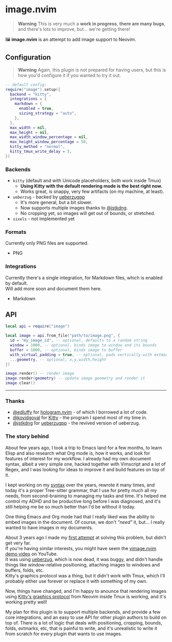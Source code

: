 # image.nvim

> **Warning**
> This is very much a **work in progress**, **there are many bugs**, and there's lots to improve, but... we're getting there!

🖼️ **image.nvim** is an attempt to add image support to Neovim.

## Configuration

> **Warning**
> Again, this plugin is not prepared for having users, but this is how you'd configure it if you wanted to try it out.

```lua
-- default config:
require("image").setup({
  backend = "kitty",
  integrations = {
    markdown = {
      enabled = true,
      sizing_strategy = "auto",
    },
  },
  max_width = nil,
  max_height = nil,
  max_width_window_percentage = nil,
  max_height_window_percentage = 50,
  kitty_method = "normal",
  kitty_tmux_write_delay = 5,
})
```

### Backends

- `kitty` (default and with Unicode placeholders, both work inside Tmux)
    - **Using Kitty with the default rendering mode is the best right now.**
    - Works great, is snappy, very few artifacts (on my machine, at least).
- `ueberzug` - backed by [ueberzugpp](https://github.com/jstkdng/ueberzugpp)
    - It's more general, but a bit slower.
    - Now supports multiple images thanks to [@jstkdng](https://github.com/jstkdng/ueberzugpp/issues/74).
    - No cropping yet, so images will get out of bounds, or stretched.
- `sixels` - not implemented yet

### Formats

Currently only PNG files are supported.

- PNG

### Integrations

Currently there's a single integration, for Markdown files, which is enabled by default.
\
Will add more soon and document them here.

- Markdown

## API

```lua
local api = require("image")

local image = api.from_file("path/to/image.png", {
  id = "my_image_id", -- optional, defaults to a random string
  window = 1000, -- optional, binds image to window and its bounds
  buffer = 1000, -- optional, binds image to buffer
  with_virtual_padding = true, -- optional, pads vertically with extmarks
  ...geometry, -- optional, x,y,width,height
})

image.render() -- render image
image.render(geometry) -- update image geometry and render it
image.clear()
```

---

### Thanks

- [@edluffy](https://github.com/edluffy) for [hologram.nvim](https://github.com/edluffy/hologram.nvim) - of which I borrowed a lot of code.
- [@kovidgoyal](https://github.com/kovidgoyal) for [Kitty](https://github.com/kovidgoyal/kitty) - the program I spend most of my time in.
- [@jstkdng](https://github.com/jstkdng) for [ueberzugpp](https://github.com/jstkdng/ueberzugpp) - the revived version of ueberzug.

### The story behind
About few years ago, I took a trip to Emacs land for a few months, to learn Elisp and also research what Org mode is, how it works,
and look for features of interest for my workflow.
I already had my own document syntax, albeit a very simple one, hacked together with Vimscript and a lot
of Regex, and I was looking for ideas to improve it and build features on top of it.

I kept working on my [syntax](https://github.com/3rd/syslang) over the years, rewrote it many times, and today it's a proper Tree-sitter grammar,
that I use for pretty much all my needs, from second-braining to managing my tasks and time.
It's helped me control my ADHD and be productive long before I was diagnosed, and it's still helping me be
so much better than I'd be without it today.

One thing Emacs and Org mode had that I really liked was the ability to embed images in the document.
Of course, we don't *"need"* it, but... I really wanted to have images in my documents.

About 3 years ago I made my [first attempt](https://github.com/3rd/vimage.nvim/tree/master) at solving this problem, but didn't get very far.
\
If you're having similar interests, you might have seem the [vimage.nvim demo video](https://www.youtube.com/watch?v=cnt9mPOjrLg) on YouTube.
\
It was using [ueberzug](https://github.com/seebye/ueberzug), which is now dead, it was buggy, and didn't
handle things like window-relative positioning, attaching images to windows and buffers, folds, etc.
\
Kitty's graphics protocol was a thing, but it didn't work with Tmux, which I'll probably either use forever
or replace it with something of my own.

Now, things have changed, and I'm happy to anounce that rendering images using [Kitty's graphics protocol](https://sw.kovidgoyal.net/kitty/graphics-protocol.html)
from Neovim inside Tmux is working, and it's working pretty well!

My plan for this plugin is to support multiple backends, and provide a few core integrations, and an easy to use API
for other plugin authors to build on top of. There is a lot of logic that deals with positioning, cropping, bounds,
folds, extmarks, etc, that is painful to write, and it's unrealistic to write it from scratch for every plugin that
wants to use images.


